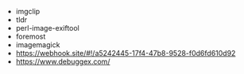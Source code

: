 - imgclip
- tldr
- perl-image-exiftool
- foremost
- imagemagick
- https://webhook.site/#!/a5242445-17f4-47b8-9528-f0d6fd610d92
- https://www.debuggex.com/
